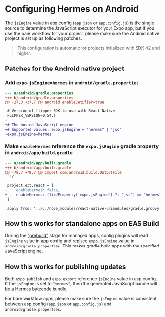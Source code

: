 # Configuring Hermes on Android

The `jsEngine` value in app config (`app.json` or `app.config.js`) is the single source to determine the JavaScript executor for your Expo app, but if you use the bare workflow for your project, please make sure the Android native project is set up as following patches.

> This configuration is automatic for projects initialized with SDK 42 and higher.

## Patches for the Android native project

### Add `expo-jsEngine=hermes` in `android/gradle.properties`

```diff
--- a/android/gradle.properties
+++ b/android/gradle.properties
@@ -27,3 +27,7 @@ android.enableJetifier=true

 # Version of flipper SDK to use with React Native
 FLIPPER_VERSION=0.54.0
+
+# The hosted JavaScript engine
+# Supported values: expo.jsEngine = "hermes" | "jsc"
+expo.jsEngine=hermes
```

### Make `enableHermes` reference the `expo.jsEngine` gradle property in `android/app/build.gradle`

```diff
--- a/android/app/build.gradle
+++ b/android/app/build.gradle
@@ -78,7 +78,7 @@ import com.android.build.OutputFile
  */

 project.ext.react = [
-    enableHermes: false,
+    enableHermes: (findProperty('expo.jsEngine') ?: "jsc") == "hermes",
 ]

 apply from: '../../node_modules/react-native-unimodules/gradle.groovy'
```

## How this works for standalone apps on EAS Build

During the ["prebuild"](https://expo.fyi/prebuilding) stage for managed apps, config plugins will read `jsEngine` value in app config and replace `expo.jsEngine` value in `android/gradle.properties`. This makes gradle build apps with the specified JavaScript engine.

## How this works for publishing updates

Both `expo publish` and `expo export` reference `jsEngine` value in app config.  If the `jsEngine` is set to `"hermes"`, then the generated JavaScript bundle will be a Hermes bytecode bundle.

For bare workflow apps, please make sure the `jsEngine` value is consistent between app config (`app.json` or `app.config.js`) and `android/gradle.properties`.